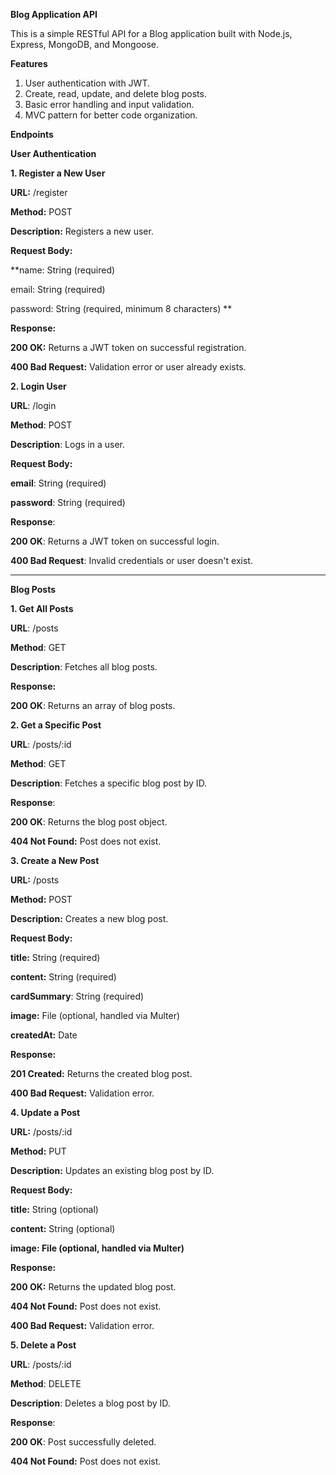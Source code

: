 **Blog Application API**

This is a simple RESTful API for a Blog application built with Node.js, Express, MongoDB, and Mongoose.

**Features**
1. User authentication with JWT.
2. Create, read, update, and delete blog posts.
3. Basic error handling and input validation.
4. MVC pattern for better code organization.

**Endpoints**

**User Authentication**

**1. Register a New User**

**URL:** /register

**Method:** POST

**Description:** Registers a new user.

**Request Body:**

**name: String (required)

email: String (required)

password: String (required, minimum 8 characters)
**

**Response:**

**200 OK:** Returns a JWT token on successful registration.

**400 Bad Request:** Validation error or user already exists.


**2. Login User**

**URL**: /login

**Method**: POST

**Description**: Logs in a user.

**Request Body:**

**email**: String (required)

**password**: String (required)

**Response**:

**200 OK**: Returns a JWT token on successful login.

**400 Bad Request**: Invalid credentials or user doesn't exist.

-------------------------------------

**Blog Posts**

**1. Get All Posts**

**URL**: /posts

**Method**: GET

**Description**: Fetches all blog posts.

**Response:**

**200 OK**: Returns an array of blog posts.


**2. Get a Specific Post**

**URL**: /posts/:id

**Method**: GET

**Description**: Fetches a specific blog post by ID.

**Response**:

**200 OK**: Returns the blog post object.

**404 Not Found:** Post does not exist.


**3. Create a New Post**

**URL:** /posts

**Method:** POST

**Description:** Creates a new blog post.

**Request Body:**

**title:** String (required)

**content:** String (required)

**cardSummary**: String (required)

**image:** File (optional, handled via Multer)

**createdAt:** Date

**Response:**

**201 Created:** Returns the created blog post.

**400 Bad Request:** Validation error.


**4. Update a Post**

**URL:** /posts/:id

**Method:** PUT

**Description:** Updates an existing blog post by ID.

**Request Body:**

**title:** String (optional)

**content:** String (optional)

**image: File (optional, handled via Multer)**

**Response:**

**200 OK:** Returns the updated blog post.

**404 Not Found:** Post does not exist.

**400 Bad Request:** Validation error.


**5. Delete a Post**

**URL**: /posts/:id

**Method**: DELETE

**Description**: Deletes a blog post by ID.

**Response**:

**200 OK**: Post successfully deleted.

**404 Not Found:** Post does not exist.
